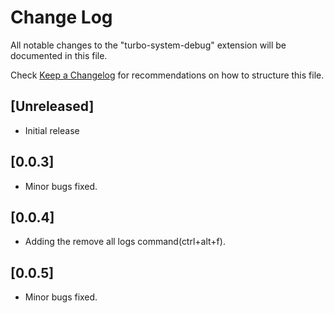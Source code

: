 # Change Log

All notable changes to the "turbo-system-debug" extension will be documented in this file.

Check [Keep a Changelog](http://keepachangelog.com/) for recommendations on how to structure this file.

## [Unreleased]

- Initial release

## [0.0.3] 

- Minor bugs fixed.

## [0.0.4] 

- Adding the remove all logs command(ctrl+alt+f).

## [0.0.5] 

- Minor bugs fixed.


